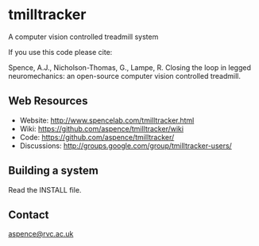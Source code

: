 tmilltracker
============

A computer vision controlled treadmill system

If you use this code please cite:

Spence, A.J., Nicholson-Thomas, G., Lampe, R. Closing the loop in legged neuromechanics: an open-source computer vision controlled treadmill.

Web Resources
-------------

*  Website:      http://www.spencelab.com/tmilltracker.html
*  Wiki:         https://github.com/aspence/tmilltracker/wiki
*  Code:         https://github.com/aspence/tmilltracker/
*  Discussions:  http://groups.google.com/group/tmilltracker-users/


Building a system
-----------------

Read the INSTALL file.



Contact
-------

aspence@rvc.ac.uk

